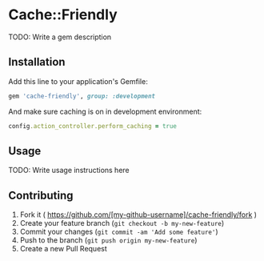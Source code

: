# Cache::Friendly

TODO: Write a gem description

## Installation

Add this line to your application's Gemfile:

```ruby
gem 'cache-friendly', group: :development
```

And make sure caching is on in development environment:
```ruby
config.action_controller.perform_caching = true
```

## Usage

TODO: Write usage instructions here

## Contributing

1. Fork it ( https://github.com/[my-github-username]/cache-friendly/fork )
2. Create your feature branch (`git checkout -b my-new-feature`)
3. Commit your changes (`git commit -am 'Add some feature'`)
4. Push to the branch (`git push origin my-new-feature`)
5. Create a new Pull Request
